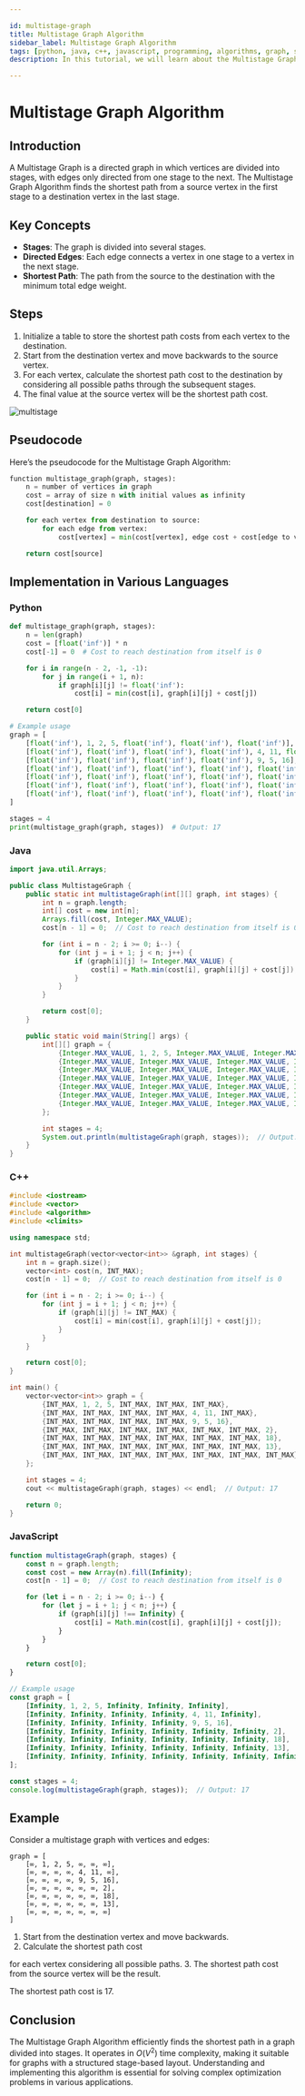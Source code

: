 ```yaml
---

id: multistage-graph
title: Multistage Graph Algorithm
sidebar_label: Multistage Graph Algorithm
tags: [python, java, c++, javascript, programming, algorithms, graph, shortest-path, data structures, tutorial, in-depth]
description: In this tutorial, we will learn about the Multistage Graph Algorithm and its implementation in Python, Java, C++, and JavaScript with detailed explanations and examples.

---
```


# Multistage Graph Algorithm

## Introduction

A Multistage Graph is a directed graph in which vertices are divided into stages, with edges only directed from one stage to the next. The Multistage Graph Algorithm finds the shortest path from a source vertex in the first stage to a destination vertex in the last stage.

## Key Concepts

- **Stages**: The graph is divided into several stages.
- **Directed Edges**: Each edge connects a vertex in one stage to a vertex in the next stage.
- **Shortest Path**: The path from the source to the destination with the minimum total edge weight.

## Steps

1. Initialize a table to store the shortest path costs from each vertex to the destination.
2. Start from the destination vertex and move backwards to the source vertex.
3. For each vertex, calculate the shortest path cost to the destination by considering all possible paths through the subsequent stages.
4. The final value at the source vertex will be the shortest path cost.


![multistage](https://encrypted-tbn0.gstatic.com/images?q=tbn:ANd9GcTZcLRL-JXQ84J5e5F9BA6BzU76RAtn9vuAnw&s)
## Pseudocode

Here’s the pseudocode for the Multistage Graph Algorithm:

```python
function multistage_graph(graph, stages):
    n = number of vertices in graph
    cost = array of size n with initial values as infinity
    cost[destination] = 0

    for each vertex from destination to source:
        for each edge from vertex:
            cost[vertex] = min(cost[vertex], edge cost + cost[edge to vertex])

    return cost[source]
```

## Implementation in Various Languages

### Python

```python
def multistage_graph(graph, stages):
    n = len(graph)
    cost = [float('inf')] * n
    cost[-1] = 0  # Cost to reach destination from itself is 0

    for i in range(n - 2, -1, -1):
        for j in range(i + 1, n):
            if graph[i][j] != float('inf'):
                cost[i] = min(cost[i], graph[i][j] + cost[j])

    return cost[0]

# Example usage
graph = [
    [float('inf'), 1, 2, 5, float('inf'), float('inf'), float('inf')],
    [float('inf'), float('inf'), float('inf'), float('inf'), 4, 11, float('inf')],
    [float('inf'), float('inf'), float('inf'), float('inf'), 9, 5, 16],
    [float('inf'), float('inf'), float('inf'), float('inf'), float('inf'), float('inf'), 2],
    [float('inf'), float('inf'), float('inf'), float('inf'), float('inf'), float('inf'), 18],
    [float('inf'), float('inf'), float('inf'), float('inf'), float('inf'), float('inf'), 13],
    [float('inf'), float('inf'), float('inf'), float('inf'), float('inf'), float('inf'), float('inf')]
]

stages = 4
print(multistage_graph(graph, stages))  # Output: 17
```

### Java

```java
import java.util.Arrays;

public class MultistageGraph {
    public static int multistageGraph(int[][] graph, int stages) {
        int n = graph.length;
        int[] cost = new int[n];
        Arrays.fill(cost, Integer.MAX_VALUE);
        cost[n - 1] = 0;  // Cost to reach destination from itself is 0

        for (int i = n - 2; i >= 0; i--) {
            for (int j = i + 1; j < n; j++) {
                if (graph[i][j] != Integer.MAX_VALUE) {
                    cost[i] = Math.min(cost[i], graph[i][j] + cost[j]);
                }
            }
        }

        return cost[0];
    }

    public static void main(String[] args) {
        int[][] graph = {
            {Integer.MAX_VALUE, 1, 2, 5, Integer.MAX_VALUE, Integer.MAX_VALUE, Integer.MAX_VALUE},
            {Integer.MAX_VALUE, Integer.MAX_VALUE, Integer.MAX_VALUE, Integer.MAX_VALUE, 4, 11, Integer.MAX_VALUE},
            {Integer.MAX_VALUE, Integer.MAX_VALUE, Integer.MAX_VALUE, Integer.MAX_VALUE, 9, 5, 16},
            {Integer.MAX_VALUE, Integer.MAX_VALUE, Integer.MAX_VALUE, Integer.MAX_VALUE, Integer.MAX_VALUE, Integer.MAX_VALUE, 2},
            {Integer.MAX_VALUE, Integer.MAX_VALUE, Integer.MAX_VALUE, Integer.MAX_VALUE, Integer.MAX_VALUE, Integer.MAX_VALUE, 18},
            {Integer.MAX_VALUE, Integer.MAX_VALUE, Integer.MAX_VALUE, Integer.MAX_VALUE, Integer.MAX_VALUE, Integer.MAX_VALUE, 13},
            {Integer.MAX_VALUE, Integer.MAX_VALUE, Integer.MAX_VALUE, Integer.MAX_VALUE, Integer.MAX_VALUE, Integer.MAX_VALUE, Integer.MAX_VALUE}
        };

        int stages = 4;
        System.out.println(multistageGraph(graph, stages));  // Output: 17
    }
}
```

### C++

```cpp
#include <iostream>
#include <vector>
#include <algorithm>
#include <climits>

using namespace std;

int multistageGraph(vector<vector<int>> &graph, int stages) {
    int n = graph.size();
    vector<int> cost(n, INT_MAX);
    cost[n - 1] = 0;  // Cost to reach destination from itself is 0

    for (int i = n - 2; i >= 0; i--) {
        for (int j = i + 1; j < n; j++) {
            if (graph[i][j] != INT_MAX) {
                cost[i] = min(cost[i], graph[i][j] + cost[j]);
            }
        }
    }

    return cost[0];
}

int main() {
    vector<vector<int>> graph = {
        {INT_MAX, 1, 2, 5, INT_MAX, INT_MAX, INT_MAX},
        {INT_MAX, INT_MAX, INT_MAX, INT_MAX, 4, 11, INT_MAX},
        {INT_MAX, INT_MAX, INT_MAX, INT_MAX, 9, 5, 16},
        {INT_MAX, INT_MAX, INT_MAX, INT_MAX, INT_MAX, INT_MAX, 2},
        {INT_MAX, INT_MAX, INT_MAX, INT_MAX, INT_MAX, INT_MAX, 18},
        {INT_MAX, INT_MAX, INT_MAX, INT_MAX, INT_MAX, INT_MAX, 13},
        {INT_MAX, INT_MAX, INT_MAX, INT_MAX, INT_MAX, INT_MAX, INT_MAX}
    };

    int stages = 4;
    cout << multistageGraph(graph, stages) << endl;  // Output: 17

    return 0;
}
```

### JavaScript

```javascript
function multistageGraph(graph, stages) {
    const n = graph.length;
    const cost = new Array(n).fill(Infinity);
    cost[n - 1] = 0;  // Cost to reach destination from itself is 0

    for (let i = n - 2; i >= 0; i--) {
        for (let j = i + 1; j < n; j++) {
            if (graph[i][j] !== Infinity) {
                cost[i] = Math.min(cost[i], graph[i][j] + cost[j]);
            }
        }
    }

    return cost[0];
}

// Example usage
const graph = [
    [Infinity, 1, 2, 5, Infinity, Infinity, Infinity],
    [Infinity, Infinity, Infinity, Infinity, 4, 11, Infinity],
    [Infinity, Infinity, Infinity, Infinity, 9, 5, 16],
    [Infinity, Infinity, Infinity, Infinity, Infinity, Infinity, 2],
    [Infinity, Infinity, Infinity, Infinity, Infinity, Infinity, 18],
    [Infinity, Infinity, Infinity, Infinity, Infinity, Infinity, 13],
    [Infinity, Infinity, Infinity, Infinity, Infinity, Infinity, Infinity]
];

const stages = 4;
console.log(multistageGraph(graph, stages));  // Output: 17
```

## Example

Consider a multistage graph with vertices and edges:

```plaintext
graph = [
    [∞, 1, 2, 5, ∞, ∞, ∞],
    [∞, ∞, ∞, ∞, 4, 11, ∞],
    [∞, ∞, ∞, ∞, 9, 5, 16],
    [∞, ∞, ∞, ∞, ∞, ∞, 2],
    [∞, ∞, ∞, ∞, ∞, ∞, 18],
    [∞, ∞, ∞, ∞, ∞, ∞, 13],
    [∞, ∞, ∞, ∞, ∞, ∞, ∞]
]
```

1. Start from the destination vertex and move backwards.
2. Calculate the shortest path cost

 for each vertex considering all possible paths.
3. The shortest path cost from the source vertex will be the result.

The shortest path cost is 17.

## Conclusion

The Multistage Graph Algorithm efficiently finds the shortest path in a graph divided into stages. It operates in $O(V^2)$ time complexity, making it suitable for graphs with a structured stage-based layout. Understanding and implementing this algorithm is essential for solving complex optimization problems in various applications.
